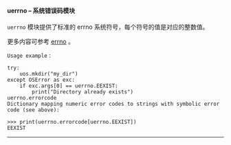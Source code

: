 #### **uerrno** – 系统错误码模块

`uerrno` 模块提供了标准的 errno 系统符号，每个符号的值是对应的整数值。

更多内容可参考 [errno](https://docs.python.org/3/library/errno.html?highlight=errno#module-errno) 。

`Usage example` :

```
try:
    uos.mkdir("my_dir")
except OSError as exc:
    if exc.args[0] == uerrno.EEXIST:
        print("Directory already exists")
uerrno.errorcode
Dictionary mapping numeric error codes to strings with symbolic error code (see above):

>>> print(uerrno.errorcode[uerrno.EEXIST])
EEXIST
```

----------